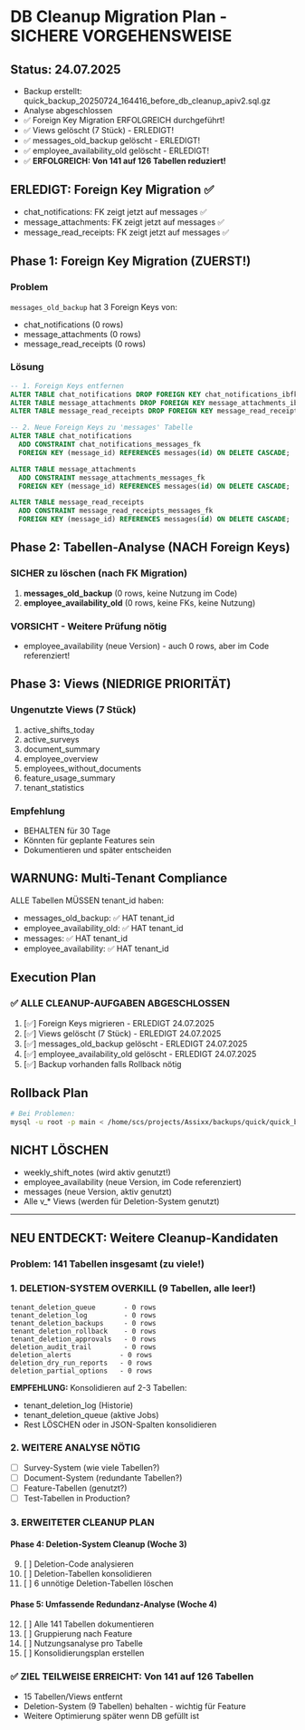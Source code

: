 # DB Cleanup Migration Plan - SICHERE VORGEHENSWEISE

## Status: 24.07.2025

- Backup erstellt: quick_backup_20250724_164416_before_db_cleanup_apiv2.sql.gz
- Analyse abgeschlossen
- ✅ Foreign Key Migration ERFOLGREICH durchgeführt!
- ✅ Views gelöscht (7 Stück) - ERLEDIGT!
- ✅ messages_old_backup gelöscht - ERLEDIGT!
- ✅ employee_availability_old gelöscht - ERLEDIGT!
- ✅ **ERFOLGREICH: Von 141 auf 126 Tabellen reduziert!**

## ERLEDIGT: Foreign Key Migration ✅

- chat_notifications: FK zeigt jetzt auf messages ✅
- message_attachments: FK zeigt jetzt auf messages ✅
- message_read_receipts: FK zeigt jetzt auf messages ✅

## Phase 1: Foreign Key Migration (ZUERST!)

### Problem

`messages_old_backup` hat 3 Foreign Keys von:

- chat_notifications (0 rows)
- message_attachments (0 rows)
- message_read_receipts (0 rows)

### Lösung

```sql
-- 1. Foreign Keys entfernen
ALTER TABLE chat_notifications DROP FOREIGN KEY chat_notifications_ibfk_3;
ALTER TABLE message_attachments DROP FOREIGN KEY message_attachments_ibfk_2;
ALTER TABLE message_read_receipts DROP FOREIGN KEY message_read_receipts_ibfk_2;

-- 2. Neue Foreign Keys zu 'messages' Tabelle
ALTER TABLE chat_notifications
  ADD CONSTRAINT chat_notifications_messages_fk
  FOREIGN KEY (message_id) REFERENCES messages(id) ON DELETE CASCADE;

ALTER TABLE message_attachments
  ADD CONSTRAINT message_attachments_messages_fk
  FOREIGN KEY (message_id) REFERENCES messages(id) ON DELETE CASCADE;

ALTER TABLE message_read_receipts
  ADD CONSTRAINT message_read_receipts_messages_fk
  FOREIGN KEY (message_id) REFERENCES messages(id) ON DELETE CASCADE;
```

## Phase 2: Tabellen-Analyse (NACH Foreign Keys)

### SICHER zu löschen (nach FK Migration)

1. **messages_old_backup** (0 rows, keine Nutzung im Code)
2. **employee_availability_old** (0 rows, keine FKs, keine Nutzung)

### VORSICHT - Weitere Prüfung nötig

- employee_availability (neue Version) - auch 0 rows, aber im Code referenziert!

## Phase 3: Views (NIEDRIGE PRIORITÄT)

### Ungenutzte Views (7 Stück)

1. active_shifts_today
2. active_surveys
3. document_summary
4. employee_overview
5. employees_without_documents
6. feature_usage_summary
7. tenant_statistics

### Empfehlung

- BEHALTEN für 30 Tage
- Könnten für geplante Features sein
- Dokumentieren und später entscheiden

## WARNUNG: Multi-Tenant Compliance

ALLE Tabellen MÜSSEN tenant_id haben:

- messages_old_backup: ✅ HAT tenant_id
- employee_availability_old: ✅ HAT tenant_id
- messages: ✅ HAT tenant_id
- employee_availability: ✅ HAT tenant_id

## Execution Plan

### ✅ ALLE CLEANUP-AUFGABEN ABGESCHLOSSEN

1. [✅] Foreign Keys migrieren - ERLEDIGT 24.07.2025
2. [✅] Views gelöscht (7 Stück) - ERLEDIGT 24.07.2025
3. [✅] messages_old_backup gelöscht - ERLEDIGT 24.07.2025
4. [✅] employee_availability_old gelöscht - ERLEDIGT 24.07.2025
5. [✅] Backup vorhanden falls Rollback nötig

## Rollback Plan

```bash
# Bei Problemen:
mysql -u root -p main < /home/scs/projects/Assixx/backups/quick/quick_backup_20250724_164416_before_db_cleanup_apiv2.sql.gz
```

## NICHT LÖSCHEN

- weekly_shift_notes (wird aktiv genutzt!)
- employee_availability (neue Version, im Code referenziert)
- messages (neue Version, aktiv genutzt)
- Alle v\_\* Views (werden für Deletion-System genutzt)

---

## NEU ENTDECKT: Weitere Cleanup-Kandidaten

### Problem: 141 Tabellen insgesamt (zu viele!)

### 1. DELETION-SYSTEM OVERKILL (9 Tabellen, alle leer!)

```
tenant_deletion_queue       - 0 rows
tenant_deletion_log         - 0 rows
tenant_deletion_backups     - 0 rows
tenant_deletion_rollback    - 0 rows
tenant_deletion_approvals   - 0 rows
deletion_audit_trail        - 0 rows
deletion_alerts            - 0 rows
deletion_dry_run_reports   - 0 rows
deletion_partial_options   - 0 rows
```

**EMPFEHLUNG:** Konsolidieren auf 2-3 Tabellen:

- tenant_deletion_log (Historie)
- tenant_deletion_queue (aktive Jobs)
- Rest LÖSCHEN oder in JSON-Spalten konsolidieren

### 2. WEITERE ANALYSE NÖTIG

- [ ] Survey-System (wie viele Tabellen?)
- [ ] Document-System (redundante Tabellen?)
- [ ] Feature-Tabellen (genutzt?)
- [ ] Test-Tabellen in Production?

### 3. ERWEITETER CLEANUP PLAN

#### Phase 4: Deletion-System Cleanup (Woche 3)

9. [ ] Deletion-Code analysieren
10. [ ] Deletion-Tabellen konsolidieren
11. [ ] 6 unnötige Deletion-Tabellen löschen

#### Phase 5: Umfassende Redundanz-Analyse (Woche 4)

12. [ ] Alle 141 Tabellen dokumentieren
13. [ ] Gruppierung nach Feature
14. [ ] Nutzungsanalyse pro Tabelle
15. [ ] Konsolidierungsplan erstellen

### ✅ ZIEL TEILWEISE ERREICHT: Von 141 auf 126 Tabellen

- 15 Tabellen/Views entfernt
- Deletion-System (9 Tabellen) behalten - wichtig für Feature
- Weitere Optimierung später wenn DB gefüllt ist
